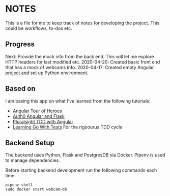 # NOTES

This is a file for me to keep track of notes for developing the project. This could be workflows, to-dos etc.

## Progress
 Next: Provide the mock info from the back end. This will let me explore HTTP headers for last modified etc.
 2020-04-20: Created basic front end that has a mock of webcams info.
 2020-04-17: Created empty Angular project and set up Python environment.

## Based on
I am basing this app on what I've learned from the following tutorials:

 * [Angular Tour of Heroes](https://angular.io/tutorial)
 * [Auth0 Angular and Flask](https://auth0.com/blog/using-python-flask-and-angular-to-build-modern-apps-part-1/)
 * [Pluralsight TDD with Angular](https://www.pluralsight.com/guides/introduction-to-angular-test-driven-development)
 * [Learning Go With Tests](https://quii.gitbook.io/learn-go-with-tests/) For the rigoourus TDD cycle

## Backend Setup
The backend uses Python, Flask and PostgresDB via Docker.
Pipenv is used to manage dependencies.

Before starting backend development run the following commands each time:
```
pipenv shell
sudo docker start webcam-db
```

